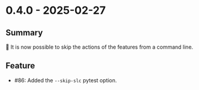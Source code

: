 # 0.4.0 - 2025-02-27

## Summary

🚀 It is now possible to skip the actions of the features from a command line.

## Feature

* #86: Added the `--skip-slc` pytest option.
